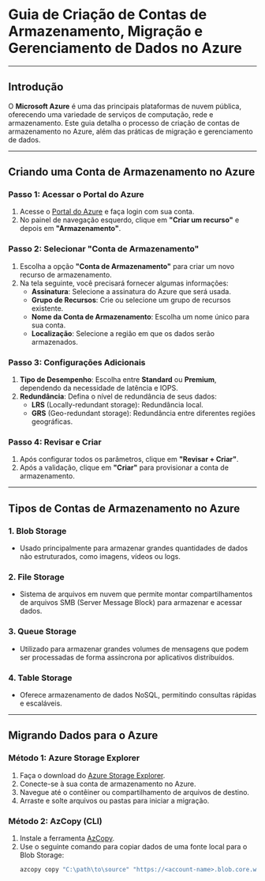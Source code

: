 # Guia de Criação de Contas de Armazenamento, Migração e Gerenciamento de Dados no Azure

---
## Introdução
O **Microsoft Azure** é uma das principais plataformas de nuvem pública, oferecendo uma variedade de serviços de computação, rede e armazenamento. Este guia detalha o processo de criação de contas de armazenamento no Azure, além das práticas de migração e gerenciamento de dados.

---

## Criando uma Conta de Armazenamento no Azure

### Passo 1: Acessar o Portal do Azure

1. Acesse o [Portal do Azure](https://portal.azure.com) e faça login com sua conta.
2. No painel de navegação esquerdo, clique em **"Criar um recurso"** e depois em **"Armazenamento"**.

### Passo 2: Selecionar "Conta de Armazenamento"
1. Escolha a opção **"Conta de Armazenamento"** para criar um novo recurso de armazenamento.
2. Na tela seguinte, você precisará fornecer algumas informações:
   - **Assinatura**: Selecione a assinatura do Azure que será usada.
   - **Grupo de Recursos**: Crie ou selecione um grupo de recursos existente.
   - **Nome da Conta de Armazenamento**: Escolha um nome único para sua conta.
   - **Localização**: Selecione a região em que os dados serão armazenados.

### Passo 3: Configurações Adicionais
1. **Tipo de Desempenho**: Escolha entre **Standard** ou **Premium**, dependendo da necessidade de latência e IOPS.
2. **Redundância**: Defina o nível de redundância de seus dados:
   - **LRS** (Locally-redundant storage): Redundância local.
   - **GRS** (Geo-redundant storage): Redundância entre diferentes regiões geográficas.

### Passo 4: Revisar e Criar
1. Após configurar todos os parâmetros, clique em **"Revisar + Criar"**.
2. Após a validação, clique em **"Criar"** para provisionar a conta de armazenamento.

---

## Tipos de Contas de Armazenamento no Azure

### 1. **Blob Storage**
   - Usado principalmente para armazenar grandes quantidades de dados não estruturados, como imagens, vídeos ou logs.
   
### 2. **File Storage**
   - Sistema de arquivos em nuvem que permite montar compartilhamentos de arquivos SMB (Server Message Block) para armazenar e acessar dados.

### 3. **Queue Storage**
   - Utilizado para armazenar grandes volumes de mensagens que podem ser processadas de forma assíncrona por aplicativos distribuídos.

### 4. **Table Storage**
   - Oferece armazenamento de dados NoSQL, permitindo consultas rápidas e escaláveis.

---

## Migrando Dados para o Azure

### Método 1: Azure Storage Explorer
1. Faça o download do [Azure Storage Explorer](https://azure.microsoft.com/features/storage-explorer/).
2. Conecte-se à sua conta de armazenamento no Azure.
3. Navegue até o contêiner ou compartilhamento de arquivos de destino.
4. Arraste e solte arquivos ou pastas para iniciar a migração.

### Método 2: AzCopy (CLI)
1. Instale a ferramenta [AzCopy](https://docs.microsoft.com/pt-br/azure/storage/common/storage-use-azcopy-v10).
2. Use o seguinte comando para copiar dados de uma fonte local para o Blob Storage:
   ```bash
   azcopy copy "C:\path\to\source" "https://<account-name>.blob.core.windows.net/<container-name>?<SAS-token>"
